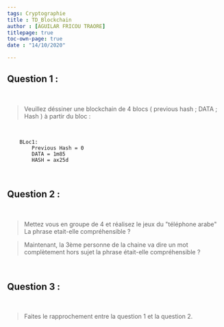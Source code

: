 ```yaml
---
tags: Cryptographie
title : TD_Blockchain
author : [AGUILAR FRICOU TRAORE]
titlepage: true
toc-own-page: true
date : "14/10/2020"

---
```


## Question 1 : 

</br>

> Veuillez déssiner une blockchain de 4 blocs ( previous hash ; DATA ; Hash ) à partir du bloc : 
		
</br>
        
		BLoc1:
			Previous Hash = 0 
			DATA = 1m85
			HASH = ax25d
            
            
</br>



## Question 2 : 


</br>

>Mettez vous en groupe de 4 et réalisez le jeux du "téléphone arabe"
	La phrase etait-elle compréhensible ?
	
>Maintenant, la 3ème personne de la chaine va dire un mot complètement hors sujet la phrase était-elle compréhensible ?

</br>

## Question 3 : 

</br>

>Faites le rapprochement entre la question 1 et la question 2.
